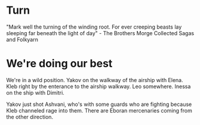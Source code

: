 # Turn

"Mark well the turning of the winding root. For ever creeping beasts lay sleeping far beneath the light of day" - The Brothers Morge Collected Sagas and Folkyarn

# We're doing our best

We're in a wild position. Yakov on the walkway of the airship with Elena. Kleb right by the enterance to the airship walkway. Leo somewhere. Inessa on the ship with Dimitri.

Yakov just shot Ashvani, who's with some guards who are fighting because Kleb channeled rage into them. There are Eboran mercenaries coming from the other direction.



